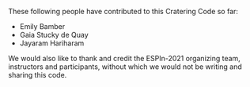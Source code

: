 These following people have contributed to this Cratering Code so far:
* Emily Bamber
* Gaia Stucky de Quay
* Jayaram Hariharam

We would also like to thank and credit the ESPIn-2021 organizing team, instructors and participants, without which we would not be writing and sharing this code. 
